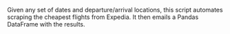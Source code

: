 Given any set of dates and departure/arrival locations, this script automates scraping the cheapest flights from Expedia. It then emails a Pandas DataFrame with the results.
